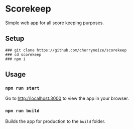# Scorekeep

Simple web app for all score keeping purposes.

## Setup

```
### git clone https://github.com/cherrynoize/scorekeep
### cd scorekeep
### npm i
```

## Usage

### `npm run start`

Go to [http://localhost:3000](http://localhost:3000) to view the
app in your browser.

### `npm run build`

Builds the app for production to the `build` folder.
